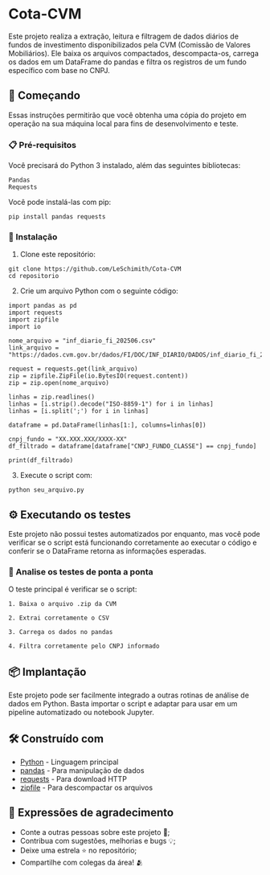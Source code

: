 # Cota-CVM
Este projeto realiza a extração, leitura e filtragem de dados diários de fundos de investimento disponibilizados pela CVM (Comissão de Valores Mobiliários). Ele baixa os arquivos compactados, descompacta-os, carrega os dados em um DataFrame do pandas e filtra os registros de um fundo específico com base no CNPJ.

## 🚀 Começando
Essas instruções permitirão que você obtenha uma cópia do projeto em operação na sua máquina local para fins de desenvolvimento e teste.

### 📋 Pré-requisitos
Você precisará do Python 3 instalado, além das seguintes bibliotecas:

```
Pandas
Requests
```

Você pode instalá-las com pip:
```
pip install pandas requests
```

### 🔧 Instalação
1. Clone este repositório:
```
git clone https://github.com/LeSchimith/Cota-CVM
cd repositorio
```

2. Crie um arquivo Python com o seguinte código:

```
import pandas as pd
import requests
import zipfile
import io

nome_arquivo = "inf_diario_fi_202506.csv"
link_arquivo = "https://dados.cvm.gov.br/dados/FI/DOC/INF_DIARIO/DADOS/inf_diario_fi_202506.zip"

request = requests.get(link_arquivo)
zip = zipfile.ZipFile(io.BytesIO(request.content))
zip = zip.open(nome_arquivo)

linhas = zip.readlines()
linhas = [i.strip().decode("ISO-8859-1") for i in linhas]
linhas = [i.split(';') for i in linhas]

dataframe = pd.DataFrame(linhas[1:], columns=linhas[0])

cnpj_fundo = "XX.XXX.XXX/XXXX-XX"
df_filtrado = dataframe[dataframe["CNPJ_FUNDO_CLASSE"] == cnpj_fundo]

print(df_filtrado)
```

3. Execute o script com:
```
python seu_arquivo.py
```
## ⚙️ Executando os testes

Este projeto não possui testes automatizados por enquanto, mas você pode verificar se o script está funcionando corretamente ao executar o código e conferir se o DataFrame retorna as informações esperadas.

### 🔩 Analise os testes de ponta a ponta

O teste principal é verificar se o script:
```
1. Baixa o arquivo .zip da CVM

2. Extrai corretamente o CSV

3. Carrega os dados no pandas

4. Filtra corretamente pelo CNPJ informado
```

## 📦 Implantação

Este projeto pode ser facilmente integrado a outras rotinas de análise de dados em Python. Basta importar o script e adaptar para usar em um pipeline automatizado ou notebook Jupyter.

## 🛠️ Construído com

* [Python](https://www.python.org/) - Linguagem principal
* [pandas](https://pandas.pydata.org/) - Para manipulação de dados
* [requests](https://docs.python-requests.org/) - Para download HTTP
* [zipfile](https://docs.python.org/3/library/zipfile.html) - Para descompactar os arquivos

## 🎁 Expressões de agradecimento

* Conte a outras pessoas sobre este projeto 📢;
* Contribua com sugestões, melhorias e bugs 💡;
* Deixe uma estrela ⭐ no repositório;
* Compartilhe com colegas da área! 🫂
